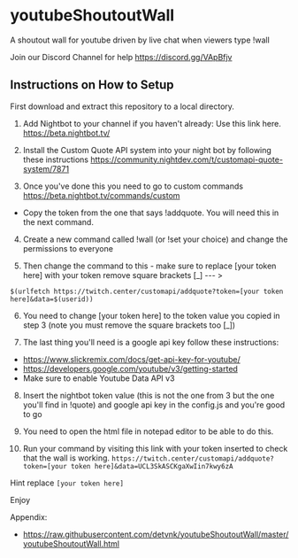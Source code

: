 # youtubeShoutoutWall
A shoutout wall for youtube driven by live chat when viewers type !wall

Join our Discord Channel for help 
https://discord.gg/VApBfjv

## Instructions on How to Setup

First download and extract this repository to a local directory.

1. Add Nightbot to your channel if you haven't already: Use this link here.
https://beta.nightbot.tv/

2. Install the Custom Quote API system into your night bot by following these instructions
https://community.nightdev.com/t/customapi-quote-system/7871

3. Once you've done this you need to go to custom commands
https://beta.nightbot.tv/commands/custom
- Copy the token from the one that says !addquote. You will need this in the next command.

4. Create a new command called !wall (or !set your choice) and change the  permissions to everyone

5. Then change the command to this - make sure to replace [your token here] with your token remove square brackets [_]  --- >
```
$(urlfetch https://twitch.center/customapi/addquote?token=[your token here]&data=$(userid))
```

6. You need to change [your token here] to the token value you copied in step 3 (note you must remove the square brackets too [_])

7. The last thing you'll need is a google api key follow these instructions:
  - https://www.slickremix.com/docs/get-api-key-for-youtube/
  - https://developers.google.com/youtube/v3/getting-started
  - Make sure to enable Youtube Data API v3

8. Insert the nightbot token value (this is not the one from 3 but the one you'll find in !quote) and google api key in the config.js and you're good to go

9. You need to open the html file in notepad editor to be able to do this.

10. Run your command by visiting this link with your token inserted to check that the wall is working. ```https://twitch.center/customapi/addquote?token=[your token here]&data=UCL3SkASCKgaXwIin7kwy6zA```

Hint replace
```[your token here]```

Enjoy

Appendix:
- https://raw.githubusercontent.com/detvnk/youtubeShoutoutWall/master/youtubeShoutoutWall.html
